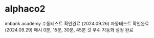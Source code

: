 # alphaco2
imbank academy
수동테스트 확인완료 (2024.09.26)
자동테스트 확인완료 (2024.09.29)
매시 0분, 15분, 30분, 45분 깃 푸쉬 자동화 설정 완료

